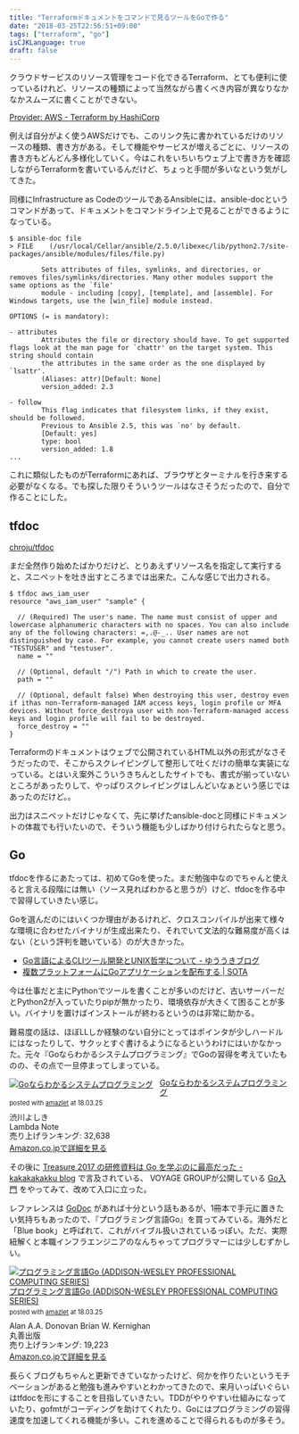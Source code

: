 ```yaml
---
title: "Terraformドキュメントをコマンドで見るツールをGoで作る"
date: "2018-03-25T22:56:51+09:00"
tags: ["terraform", "go"]
isCJKLanguage: true
draft: false
---
```


クラウドサービスのリソース管理をコード化できるTerraform、とても便利に使っているけれど、リソースの種類によって当然ながら書くべき内容が異なりなかなかスムーズに書くことができない。

[Provider: AWS - Terraform by HashiCorp](https://www.terraform.io/docs/providers/aws/index.html)

例えば自分がよく使うAWSだけでも、このリンク先に書かれているだけのリソースの種類、書き方がある。そして機能やサービスが増えるごとに、リソースの書き方もどんどん多様化していく。今はこれをいちいちウェブ上で書き方を確認しながらTerraformを書いているんだけど、ちょっと手間が多いなという気がしてきた。

同様にInfrastructure as CodeのツールであるAnsibleには、ansible-docというコマンドがあって、ドキュメントをコマンドライン上で見ることができるようになっている。

```
$ ansible-doc file
> FILE    (/usr/local/Cellar/ansible/2.5.0/libexec/lib/python2.7/site-packages/ansible/modules/files/file.py)

        Sets attributes of files, symlinks, and directories, or removes files/symlinks/directories. Many other modules support the same options as the `file'
        module - including [copy], [template], and [assemble]. For Windows targets, use the [win_file] module instead.

OPTIONS (= is mandatory):

- attributes
        Attributes the file or directory should have. To get supported flags look at the man page for `chattr' on the target system. This string should contain
        the attributes in the same order as the one displayed by `lsattr'.
        (Aliases: attr)[Default: None]
        version_added: 2.3

- follow
        This flag indicates that filesystem links, if they exist, should be followed.
        Previous to Ansible 2.5, this was `no' by default.
        [Default: yes]
        type: bool
        version_added: 1.8
...
```

これに類似したものがTerraformにあれば、ブラウザとターミナルを行き来する必要がなくなる。でも探した限りそういうツールはなさそうだったので、自分で作ることにした。

## tfdoc

[chroju/tfdoc](https://github.com/chroju/tfdoc)

まだ全然作り始めたばかりだけど、とりあえずリソース名を指定して実行すると、スニペットを吐き出すところまでは出来た。こんな感じで出力される。

```
$ tfdoc aws_iam_user
resource "aws_iam_user" "sample" {

  // (Required) The user's name. The name must consist of upper and lowercase alphanumeric characters with no spaces. You can also include any of the following characters: =,.@-_.. User names are not distinguished by case. For example, you cannot create users named both "TESTUSER" and "testuser".
  name = ""

  // (Optional, default "/") Path in which to create the user.
  path = ""

  // (Optional, default false) When destroying this user, destroy even if ithas non-Terraform-managed IAM access keys, login profile or MFA devices. Without force_destroya user with non-Terraform-managed access keys and login profile will fail to be destroyed.
  force_destroy = ""
}
```

Terraformのドキュメントはウェブで公開されているHTML以外の形式がなさそうだったので、そこからスクレイピングして整形して吐くだけの簡単な実装になっている。とはいえ案外こういうきちんとしたサイトでも、書式が揃っていないところがあったりして、やっぱりスクレイピングはしんどいなぁという感じではあったのだけど。。

出力はスニペットだけじゃなくて、先に挙げたansible-docと同様にドキュメントの体裁でも行いたいので、そういう機能も少しばかり付けられたらなと思う。

## Go

tfdocを作るにあたっては、初めてGoを使った。まだ勉強中なのでちゃんと使えると言える段階には無い（ソース見ればわかると思うが）けど、tfdocを作る中で習得していきたい感じ。

Goを選んだのにはいくつか理由があるけれど、クロスコンパイルが出来て様々な環境に合わせたバイナリが生成出来たり、それでいて文法的な難易度が高くはない（という評判を聴いている）のが大きかった。

* [Go言語によるCLIツール開発とUNIX哲学について - ゆううきブログ](http://blog.yuuk.io/entry/go-cli-unix)
* [複数プラットフォームにGoアプリケーションを配布する | SOTA](https://deeeet.com/writing/2014/05/19/gox/)

今は仕事だと主にPythonでツールを書くことが多いのだけど、古いサーバーだとPython2が入っていたりpipが無かったり、環境依存が大きくて困ることが多い。バイナリを置けばインストールが終わるというのは非常に助かる。

難易度の話は、ほぼLLしか経験のない自分にとってはポインタが少しハードルにはなったりして、サクッとすぐ書けるようになるというわけにはいかなかった。元々『Goならわかるシステムプログラミング』でGoの習得を考えていたものの、その点で一旦停まってしまっている。

<div class="amazlet-box" style="margin-bottom:0px;"><div class="amazlet-image" style="float:left;margin:0px 12px 1px 0px;"><a href="http://www.amazon.co.jp/exec/obidos/ASIN/4908686033/diary081213-22/ref=nosim/" name="amazletlink" target="_blank"><img src="https://images-fe.ssl-images-amazon.com/images/I/515xkIcDgXL._SL160_.jpg" alt="Goならわかるシステムプログラミング" style="border: none;" /></a></div><div class="amazlet-info" style="line-height:120%; margin-bottom: 10px"><div class="amazlet-name" style="margin-bottom:10px;line-height:120%"><a href="http://www.amazon.co.jp/exec/obidos/ASIN/4908686033/diary081213-22/ref=nosim/" name="amazletlink" target="_blank">Goならわかるシステムプログラミング</a><div class="amazlet-powered-date" style="font-size:80%;margin-top:5px;line-height:120%">posted with <a href="http://www.amazlet.com/" title="amazlet" target="_blank">amazlet</a> at 18.03.25</div></div><div class="amazlet-detail">渋川よしき <br />Lambda Note <br />売り上げランキング: 32,638<br /></div><div class="amazlet-sub-info" style="float: left;"><div class="amazlet-link" style="margin-top: 5px"><a href="http://www.amazon.co.jp/exec/obidos/ASIN/4908686033/diary081213-22/ref=nosim/" name="amazletlink" target="_blank">Amazon.co.jpで詳細を見る</a></div></div></div><div class="amazlet-footer" style="clear: left"></div></div>

その後に [Treasure 2017 の研修資料は Go を学ぶのに最高だった - kakakakakku blog](http://kakakakakku.hatenablog.com/entry/2017/10/16/081755) で言及されている、 VOYAGE GROUPが公開している [Go入門](https://go-talks.appspot.com/github.com/voyagegroup/talks/2017/treasure-go/intro.slide#1) をやってみて、改めて入口に立った。

レファレンスは [GoDoc](https://godoc.org/) があれば十分という話もあるが、1冊本で手元に置きたい気持ちもあったので、『プログラミング言語Go』を買ってみている。海外だと「Blue book」と呼ばれて、これがバイブル扱いされているっぽい。ただ、実際紐解くと本職インフラエンジニアのなんちゃってプログラマーには少しむずかしい。

<div class="amazlet-box" style="margin-bottom:0px;"><div class="amazlet-image" style="float:left;margin:0px 12px 1px 0px;"><a href="http://www.amazon.co.jp/exec/obidos/ASIN/4621300253/diary081213-22/ref=nosim/" name="amazletlink" target="_blank"><img src="https://images-fe.ssl-images-amazon.com/images/I/41BaAiMmrnL._SL160_.jpg" alt="プログラミング言語Go (ADDISON-WESLEY PROFESSIONAL COMPUTING SERIES)" style="border: none;" /></a></div><div class="amazlet-info" style="line-height:120%; margin-bottom: 10px"><div class="amazlet-name" style="margin-bottom:10px;line-height:120%"><a href="http://www.amazon.co.jp/exec/obidos/ASIN/4621300253/diary081213-22/ref=nosim/" name="amazletlink" target="_blank">プログラミング言語Go (ADDISON-WESLEY PROFESSIONAL COMPUTING SERIES)</a><div class="amazlet-powered-date" style="font-size:80%;margin-top:5px;line-height:120%">posted with <a href="http://www.amazlet.com/" title="amazlet" target="_blank">amazlet</a> at 18.03.25</div></div><div class="amazlet-detail">Alan A.A. Donovan Brian W. Kernighan <br />丸善出版 <br />売り上げランキング: 19,223<br /></div><div class="amazlet-sub-info" style="float: left;"><div class="amazlet-link" style="margin-top: 5px"><a href="http://www.amazon.co.jp/exec/obidos/ASIN/4621300253/diary081213-22/ref=nosim/" name="amazletlink" target="_blank">Amazon.co.jpで詳細を見る</a></div></div></div><div class="amazlet-footer" style="clear: left"></div></div>

長らくブログもちゃんと更新できていなかったけど、何かを作りたいというモチベーションがあると勉強も進みやすいとわかってきたので、来月いっぱいぐらいはtfdocを形にすることを目指していきたい。TDDがやりやすい仕組みになっていたり、gofmtがコーディングを助けてくれたり、Goにはプログラミングの習得速度を加速してくれる機能が多い。これを進めることで得られるものが多そう。
